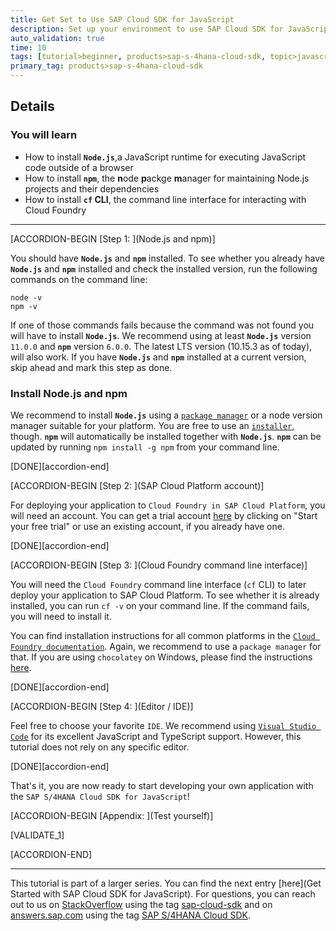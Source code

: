 ```yaml
---
title: Get Set to Use SAP Cloud SDK for JavaScript
description: Set up your environment to use SAP Cloud SDK for JavaScript.
auto_validation: true
time: 10
tags: [tutorial>beginner, products>sap-s-4hana-cloud-sdk, topic>javascript]
primary_tag: products>sap-s-4hana-cloud-sdk
---
```


## Details

### You will learn

- How to install **`Node.js`**,a JavaScript runtime for executing JavaScript code outside of a browser
- How to install **`npm`**, the **n**ode **p**ackge **m**anager for maintaining Node.js projects and their dependencies
- How to install **`cf` CLI**, the command line interface for interacting with Cloud Foundry

---

[ACCORDION-BEGIN [Step 1: ](Node.js and npm)]

You should have **`Node.js`** and **`npm`** installed. To see whether you already have **`Node.js`** and **`npm`** installed and check the installed version, run the following commands on the command line:

```Shell
node -v
npm -v
```

If one of those commands fails because the command was not found you will have to install **`Node.js`**.
We recommend using at least **`Node.js`** version `11.0.0` and **`npm`** version `6.0.0`.
The latest LTS version (10.15.3 as of today), will also work.
If you have **`Node.js`** and **`npm`** installed at a current version, skip ahead and mark this step as done.

### Install Node.js and npm

We recommend to install **`Node.js`** using a [`package manager`](https://nodejs.org/en/download/package-manager) or a node version manager suitable for your platform.
You are free to use an [`installer`](https://nodejs.org/en/download), though.
**`npm`** will automatically be installed together with **`Node.js`**.
**`npm`** can be updated by running `npm install -g npm` from your command line.

<!-- TODO: Maybe mention here that for Windows the installer is the easiest way to setup Node. -->

[DONE][accordion-end]

[ACCORDION-BEGIN [Step 2: ](SAP Cloud Platform account)]

For deploying your application to `Cloud Foundry in SAP Cloud Platform`, you will need an account.
You can get a trial account [here](https://cloudplatform.sap.com/index.html) by clicking on "Start your free trial" or use an existing account, if you already have one.

[DONE][accordion-end]

[ACCORDION-BEGIN [Step 3: ](Cloud Foundry command line interface)]

You will need the `Cloud Foundry` command line interface (`cf` CLI) to later deploy your application to SAP Cloud Platform. To see whether it is already installed, you can run `cf -v` on your command line. If the command fails, you will need to install it.

You can find installation instructions for all common platforms in the [`Cloud Foundry documentation`](https://docs.cloudfoundry.org/cf-cli/install-go-cli.html). Again, we recommend to use a `package manager` for that. If you are using `chocolatey` on Windows, please find the instructions [here](https://chocolatey.org/packages/cloudfoundry-cli).

[DONE][accordion-end]

[ACCORDION-BEGIN [Step 4: ](Editor / IDE)]

Feel free to choose your favorite `IDE`. We recommend using [`Visual Studio Code`](https://code.visualstudio.com) for its excellent JavaScript and TypeScript support. However, this tutorial does not rely on any specific editor.

[DONE][accordion-end]

That's it, you are now ready to start developing your own application with the `SAP S/4HANA Cloud SDK for JavaScript`!

[ACCORDION-BEGIN [Appendix: ](Test yourself)]

[VALIDATE_1]

[ACCORDION-END]

---

This tutorial is part of a larger series.
You can find the next entry [here](Get Started with SAP Cloud SDK for JavaScript).
For questions, you can reach out to us on [StackOverflow](https://stackoverflow.com/) using the tag [sap-cloud-sdk](https://stackoverflow.com/questions/tagged/sap-cloud-sdk) and on [answers.sap.com](https://answer.sap.com) using the tag [SAP S/4HANA Cloud SDK](https://answers.sap.com/tags/73555000100800000895).
